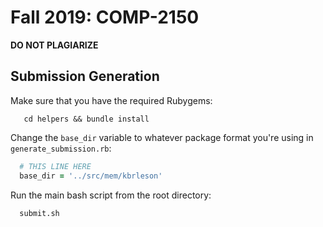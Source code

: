 # Fall 2019: COMP-2150

**DO NOT PLAGIARIZE**


## Submission Generation

Make sure that you have the required Rubygems:

```
   cd helpers && bundle install
```

Change the `base_dir` variable to whatever package format you're using in `generate_submission.rb`:

```ruby
  # THIS LINE HERE 
  base_dir = '../src/mem/kbrleson'
```

Run the main bash script from the root directory:

```
  submit.sh
```
